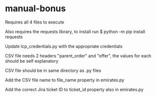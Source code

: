 # manual-bonus
Requires all 4 files to execute

Also requires the requests library, to install run $ python -m pip install requests

Update lcp_credentials.py with the appropriate credentials

CSV file needs 2 headers "parent_order" and "offer", the values for each should be self explanatory

CSV file should be in same directory as .py files

Add the CSV file name to file_name property in emirates.py

Add the correct Jira ticket ID to ticket_id property also in emirates.py





